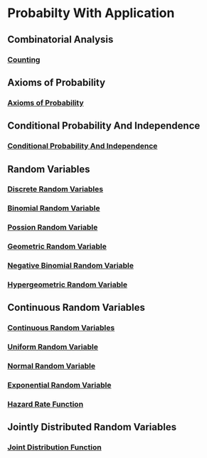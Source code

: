 # Probabilty With Application

## Combinatorial Analysis
### [Counting](counting.ipynb)

## Axioms of Probability
### [Axioms of Probability](axioms_of_probability.ipynb)

## Conditional Probability And Independence
### [Conditional Probability And Independence](conditional_probability_and_independence.ipynb)

## Random Variables
### [Discrete Random Variables](discrete_random_variables.ipynb)
### [Binomial Random Variable](binomial_random_variable.ipynb)
### [Possion Random Variable](possion_random_variable.ipynb)
### [Geometric Random Variable](geometric_random_variable.ipynb)
### [Negative Binomial Random Variable](negative_binomial_random_variable.ipynb)
### [Hypergeometric Random Variable](hypergeometric_random_variable.ipynb)

## Continuous Random Variables
### [Continuous Random Variables](continuous_random_variables.ipynb)
### [Uniform Random Variable](uniform_random_variable.ipynb)
### [Normal Random Variable](normal_random_variable.ipynb)
### [Exponential Random Variable](exponential_random_variable.ipynb)
### [Hazard Rate Function](hazard_rate_function.ipynb)

## Jointly Distributed Random Variables
### [Joint Distribution Function](joint_distribution_function.ipynb)